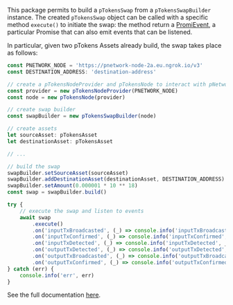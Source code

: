 This package permits to build a `pTokensSwap` from a `pTokensSwapBuilder` instance. The created `pTokensSwap` object can be called with a specific method `execute()` to initiate the swap: the method return a [PromiEvent](https://www.npmjs.com/package/promievent), a particular Promise that can also emit events that can be listened.

In particular, given two pTokens Assets already build, the swap takes place as follows:
```ts
const PNETWORK_NODE = 'https://pnetwork-node-2a.eu.ngrok.io/v3'
const DESTINATION_ADDRESS: 'destination-address'

// create a pTokensNodeProvider and pTokensNode to interact with pNetwork
const provider = new pTokensNodeProvider(PNETWORK_NODE)
const node = new pTokensNode(provider)

// create swap builder
const swapBuilder = new pTokensSwapBuilder(node)

// create assets
let sourceAsset: pTokensAsset
let destinationAsset: pTokensAsset

// ...

// build the swap
swapBuilder.setSourceAsset(sourceAsset)
swapBuilder.addDestinationAsset(destinationAsset, DESTINATION_ADDRESS)
swapBuilder.setAmount(0.000001 * 10 ** 18)
const swap = swapBuilder.build()

try {
    // execute the swap and listen to events
    await swap
        .execute()
        .on('inputTxBroadcasted', (_) => console.info('inputTxBroadcasted', _))
        .on('inputTxConfirmed', (_) => console.info('inputTxConfirmed', _))
        .on('inputTxDetected', (_) => console.info('inputTxDetected', _))
        .on('outputTxDetected', (_) => console.info('outputTxDetected', _))
        .on('outputTxBroadcasted', (_) => console.info('outputTxBroadcasted', _))
        .on('outputTxConfirmed', (_) => console.info('outputTxConfirmed', _))
} catch (err) {
    console.info('err', err)
}
```

See the full documentation [here](https://provable-things.github.io/ptokens.js/modules/pTokens_Swap.html).
